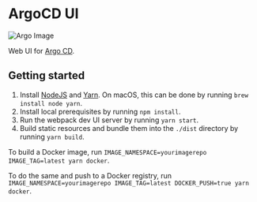 # ArgoCD UI

![Argo Image](https://github.com/argoproj/argo/blob/master/argo.png?raw=true)

Web UI for [Argo CD](https://github.com/argoproj/argo-cd).


## Getting started

  1. Install [NodeJS](https://nodejs.org/en/download/) and [Yarn](https://yarnpkg.com).  On macOS, this can be done by running `brew install node yarn`.
  2. Install local prerequisites by running `npm install`.
  3. Run the webpack dev UI server by running `yarn start`.
  4. Build static resources and bundle them into the `./dist` directory by running `yarn build`.

To build a Docker image, run `IMAGE_NAMESPACE=yourimagerepo IMAGE_TAG=latest yarn docker`.

To do the same and push to a Docker registry, run `IMAGE_NAMESPACE=yourimagerepo IMAGE_TAG=latest DOCKER_PUSH=true yarn docker`.
